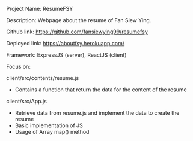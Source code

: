 Project Name: ResumeFSY

Description: Webpage about the resume of Fan Siew Ying.

Github link: https://github.com/fansiewying99/resumefsy 

Deployed link: https://aboutfsy.herokuapp.com/

Framework: ExpressJS (server), ReactJS (client)

Focus on: 

client/src/contents/resume.js
 - Contains a function that return the data for the content of the resume

client/src/App.js
 - Retrieve data from resume.js and implement the data to create the resume
 - Basic implementation of JS
 - Usage of Array map() method
